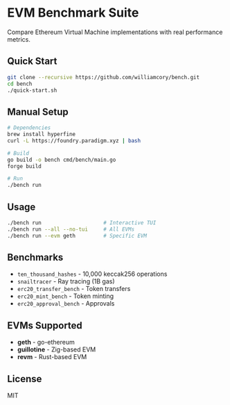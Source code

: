 # EVM Benchmark Suite

Compare Ethereum Virtual Machine implementations with real performance metrics.

## Quick Start

```bash
git clone --recursive https://github.com/williamcory/bench.git
cd bench
./quick-start.sh
```

## Manual Setup

```bash
# Dependencies
brew install hyperfine
curl -L https://foundry.paradigm.xyz | bash

# Build
go build -o bench cmd/bench/main.go
forge build

# Run
./bench run
```

## Usage

```bash
./bench run                    # Interactive TUI
./bench run --all --no-tui     # All EVMs
./bench run --evm geth         # Specific EVM
```

## Benchmarks

- `ten_thousand_hashes` - 10,000 keccak256 operations
- `snailtracer` - Ray tracing (1B gas)
- `erc20_transfer_bench` - Token transfers
- `erc20_mint_bench` - Token minting
- `erc20_approval_bench` - Approvals

## EVMs Supported

- **geth** - go-ethereum
- **guillotine** - Zig-based EVM
- **revm** - Rust-based EVM

## License

MIT